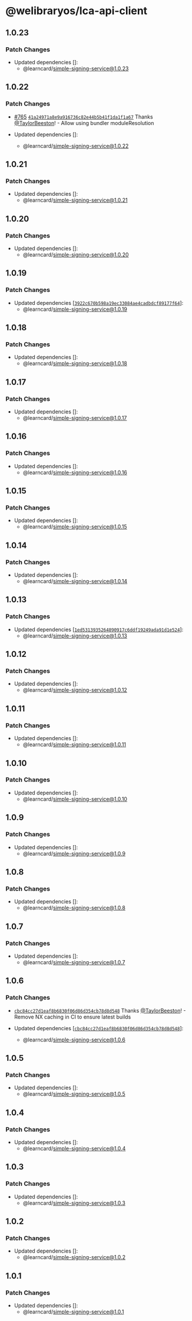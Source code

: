 # @welibraryos/lca-api-client

## 1.0.23

### Patch Changes

-   Updated dependencies []:
    -   @learncard/simple-signing-service@1.0.23

## 1.0.22

### Patch Changes

-   [#765](https://github.com/learningeconomy/LearnCard/pull/765) [`41a24971a8e9a916736c82e44b5b41f1da1f1a67`](https://github.com/learningeconomy/LearnCard/commit/41a24971a8e9a916736c82e44b5b41f1da1f1a67) Thanks [@TaylorBeeston](https://github.com/TaylorBeeston)! - Allow using bundler moduleResolution

-   Updated dependencies []:
    -   @learncard/simple-signing-service@1.0.22

## 1.0.21

### Patch Changes

-   Updated dependencies []:
    -   @learncard/simple-signing-service@1.0.21

## 1.0.20

### Patch Changes

-   Updated dependencies []:
    -   @learncard/simple-signing-service@1.0.20

## 1.0.19

### Patch Changes

-   Updated dependencies [[`3922c670b598a19ec33084ae4cadbdcf89177f64`](https://github.com/learningeconomy/LearnCard/commit/3922c670b598a19ec33084ae4cadbdcf89177f64)]:
    -   @learncard/simple-signing-service@1.0.19

## 1.0.18

### Patch Changes

-   Updated dependencies []:
    -   @learncard/simple-signing-service@1.0.18

## 1.0.17

### Patch Changes

-   Updated dependencies []:
    -   @learncard/simple-signing-service@1.0.17

## 1.0.16

### Patch Changes

-   Updated dependencies []:
    -   @learncard/simple-signing-service@1.0.16

## 1.0.15

### Patch Changes

-   Updated dependencies []:
    -   @learncard/simple-signing-service@1.0.15

## 1.0.14

### Patch Changes

-   Updated dependencies []:
    -   @learncard/simple-signing-service@1.0.14

## 1.0.13

### Patch Changes

-   Updated dependencies [[`1ed5313935264890917c6ddf19249ada91d1e524`](https://github.com/learningeconomy/LearnCard/commit/1ed5313935264890917c6ddf19249ada91d1e524)]:
    -   @learncard/simple-signing-service@1.0.13

## 1.0.12

### Patch Changes

-   Updated dependencies []:
    -   @learncard/simple-signing-service@1.0.12

## 1.0.11

### Patch Changes

-   Updated dependencies []:
    -   @learncard/simple-signing-service@1.0.11

## 1.0.10

### Patch Changes

-   Updated dependencies []:
    -   @learncard/simple-signing-service@1.0.10

## 1.0.9

### Patch Changes

-   Updated dependencies []:
    -   @learncard/simple-signing-service@1.0.9

## 1.0.8

### Patch Changes

-   Updated dependencies []:
    -   @learncard/simple-signing-service@1.0.8

## 1.0.7

### Patch Changes

-   Updated dependencies []:
    -   @learncard/simple-signing-service@1.0.7

## 1.0.6

### Patch Changes

-   [`cbc84cc27d1eaf8b6830f06d86d354cb78d8d548`](https://github.com/learningeconomy/LearnCard/commit/cbc84cc27d1eaf8b6830f06d86d354cb78d8d548) Thanks [@TaylorBeeston](https://github.com/TaylorBeeston)! - Remove NX caching in CI to ensure latest builds

-   Updated dependencies [[`cbc84cc27d1eaf8b6830f06d86d354cb78d8d548`](https://github.com/learningeconomy/LearnCard/commit/cbc84cc27d1eaf8b6830f06d86d354cb78d8d548)]:
    -   @learncard/simple-signing-service@1.0.6

## 1.0.5

### Patch Changes

-   Updated dependencies []:
    -   @learncard/simple-signing-service@1.0.5

## 1.0.4

### Patch Changes

-   Updated dependencies []:
    -   @learncard/simple-signing-service@1.0.4

## 1.0.3

### Patch Changes

-   Updated dependencies []:
    -   @learncard/simple-signing-service@1.0.3

## 1.0.2

### Patch Changes

-   Updated dependencies []:
    -   @learncard/simple-signing-service@1.0.2

## 1.0.1

### Patch Changes

-   Updated dependencies []:
    -   @learncard/simple-signing-service@1.0.1
